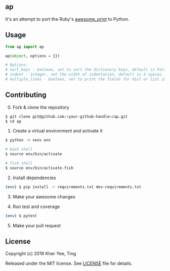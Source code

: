 ## ap

It's an attempt to port the Ruby's [awesome_print](https://github.com/awesome-print/awesome_print) to Python.

## Usage

```python
from ap import ap

ap(object, options = {})

# Options:
# sort_keys - boolean, set to sort the dictionary keys, default is False.
# indent - integer, set the width of indentation, default is 4 spaces.
# multiple_lines - boolean, set to print the fields for dict or list in multiple lines, default is True.
```

## Contributing

0. Fork & clone the repository
```sh
$ git clone git@github.com:<your-github-handle>/ap.git
$ cd ap
```

1. Create a virtual environment and activate it
```sh
$ python -m venv env

# bash shell
$ source env/bin/activate

# fish shell
$ source env/bin/activate.fish
```

2. Install dependencies
```sh
(env) $ pip install -r requirements.txt dev-requirements.txt
```

3. Make your awesome changes

4. Run test and coverage
```sh
(env) $ pytest
```

5. Make your pull request

## License

Copyright (c) 2019 Kher Yee, Ting

Released under the MIT license. See [LICENSE](LICENSE) file for details.
